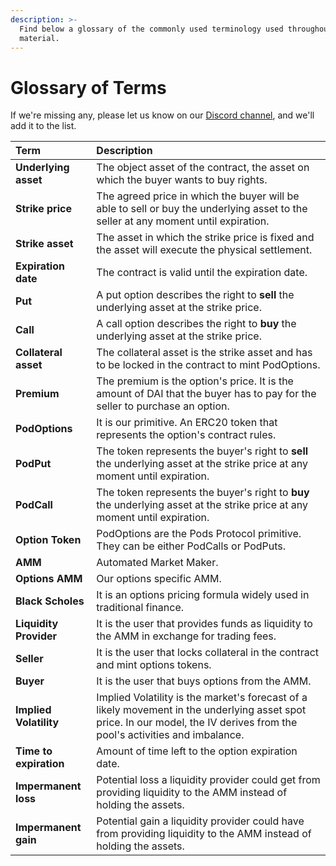 ```yaml
---
description: >-
  Find below a glossary of the commonly used terminology used throughout Pods'
  material.
---
```


# Glossary of Terms

If we're missing any, please let us know on our [Discord channel](https://discord.gg/Qf7utym), and we'll add it to the list. 

| Term | Description |
| :--- | :--- |
| **Underlying asset** | The object asset of the contract, the asset on which the buyer wants to buy rights. |
| **Strike price**  | The agreed price in which the buyer will be able to sell or buy the underlying asset to the seller at any moment until expiration. |
| **Strike asset** | The asset in which the strike price is fixed and the asset will execute the physical settlement. |
| **Expiration date**  | The contract is valid until the expiration date. |
| **Put** | A put option describes the right to **sell** the underlying asset at the strike price. |
| **Call** | A call option describes the right to **buy** the underlying asset at the strike price. |
| **Collateral asset** | The collateral asset is the strike asset and has to be locked in the contract to mint PodOptions. |
| **Premium** | The premium is the option's price. It is the amount of DAI that the buyer has to pay for the seller to purchase an option. |
| **PodOptions** | It is our primitive. An ERC20 token that represents the option's contract rules. |
| **PodPut** | The token represents the buyer's right to **sell** the underlying asset at the strike price at any moment until expiration. |
| **PodCall** | The token represents the buyer's right to **buy** the underlying asset at the strike price at any moment until expiration. |
| **Option Token** | PodOptions are the Pods Protocol primitive. They can be either PodCalls or PodPuts. |
| **AMM** | Automated Market Maker. |
| **Options AMM** | Our options specific AMM. |
| **Black Scholes** | It is an options pricing formula widely used in traditional finance.  |
| **Liquidity Provider** | It is the user that provides funds as liquidity to the AMM in exchange for trading fees. |
| **Seller** | It is the user that locks collateral in the contract and mint options tokens.  |
| **Buyer** | It is the user that buys options from the AMM. |
| **Implied Volatility** | Implied Volatility is the market's forecast of a likely movement in the underlying asset spot price. In our model, the IV derives from the pool's activities and imbalance.  |
| **Time to expiration** | Amount of time left to the option expiration date. |
| **Impermanent loss** | Potential loss a liquidity provider could get from providing liquidity to the AMM instead of holding the assets. |
| **Impermanent gain** | Potential gain a liquidity provider could have from providing liquidity to the AMM instead of holding the assets. |

